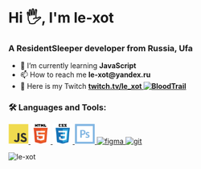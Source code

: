 <h1 align="left">Hi 🖐, I'm le-xot</h1>
<h3 align="left">A ResidentSleeper developer from Russia, Ufa</h3>

<ul>
<li>🌱 I’m currently learning <b>JavaScript</b></li>
<li>📫 How to reach me <b>le-xot@yandex.ru</b></li>
<li>🎥 Here is my Twitch <b><a href="https://www.twitch.tv/le_xot" target="_blank">twitch.tv/le_xot
<img src="https://static-cdn.jtvnw.net/emoticons/v2/69/default/dark/1.0" alt="BloodTrail" width="24" height="17"/> </a></b> </li>
</ul>


<h3 align="left">🛠 Languages and Tools:</h3>
<p align="left"> 

<a href="https://developer.mozilla.org/en-US/docs/Web/JavaScript" target="_blank"> 
<img src="https://raw.githubusercontent.com/devicons/devicon/master/icons/javascript/javascript-original.svg" alt="javascript" width="40" height="40"/> </a> 

<a href="https://www.w3.org/html/" target="_blank"> 
<img src="https://raw.githubusercontent.com/devicons/devicon/master/icons/html5/html5-original-wordmark.svg" alt="html5" width="40" height="40"/> </a> 


<a href="https://www.w3schools.com/css/" target="_blank"> 
<img src="https://raw.githubusercontent.com/devicons/devicon/master/icons/css3/css3-original-wordmark.svg" alt="css3" width="40" height="40"/> </a> 

<a href="https://www.photoshop.com/en" target="_blank"> 
<img src="https://raw.githubusercontent.com/devicons/devicon/master/icons/photoshop/photoshop-line.svg" alt="photoshop" width="40" height="40"/> </a> 


<a href="https://www.figma.com/" target="_blank"> 
<img src="https://www.vectorlogo.zone/logos/figma/figma-icon.svg" alt="figma" width="40" height="40"/> </a> 

<a href="https://git-scm.com/" target="_blank"> 
<img src="https://www.vectorlogo.zone/logos/git-scm/git-scm-icon.svg" alt="git" width="40" height="40"/> </a> 


</p>
<p><img align="left" src="https://github-readme-stats.vercel.app/api/top-langs?username=le-xot&show_icons=true&locale=en&layout=compact&theme=onedark&hide_border=true" alt="le-xot" /></p>

